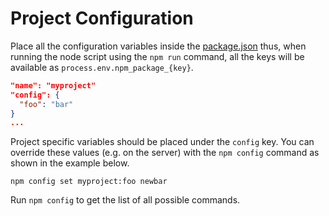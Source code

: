 # Project Configuration

Place all the configuration variables inside the [package.json](https://docs.npmjs.com/misc/scripts) thus, when running the node script using the `npm run` command, all the keys will be available as `process.env.npm_package_{key}`.

```json
"name": "myproject"
"config": {
  "foo": "bar"
}
...
```

Project specific variables should be placed under the `config` key. You can override these values (e.g. on the server) with the `npm config` command as shown in the example below.

```
npm config set myproject:foo newbar
```

Run `npm config` to get the list of all possible commands.
